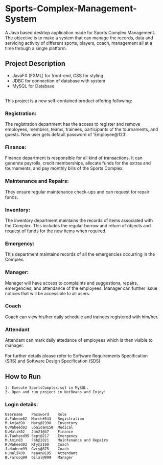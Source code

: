 # Sports-Complex-Management-System

A Java based desktop application made for Sports Complex Management. 
The objective is to make a system that can manage the records, data and servicing activity of different sports, players, coach, management all at a time through a single platform.    

## Project Description
- JavaFX (FXML) for front-end, CSS for styling
- JDBC for connection of database with system
- MySQL for Database

<br/>
This project is a new self-contained product offering following:
<br/>

### Registration:
The registration department has the access to register and remove employees, members, teams, trainees, participants of the tournaments, and guests. New user gets default password of 'Employee@123'.
### Finance:
Finance department is responsible for all kind of transactions. It can generate payrolls, credit memberships, allocate funds for the extras and tournaments, and pay monthly bills of the Sports Complex.
### Maintenance and Repairs:
They ensure regular maintenance check-ups and can request for repair funds.
### Inventory:	
The inventory department maintains the records of items associated with the Complex. This includes the regular borrow and return of objects and request of funds for the new items when required. 
### Emergency:
This department maintains records of all the emergencies occurring in the Complex. 
### Manager:
Manager will have access to complaints and suggestions, repairs, emergencies, and attendance of the employees. Manager can further issue notices that will be accessible to all users.
### Coach
Coach can view his/her daily schedule and trainees registered with him/her.
### Attendant 
Attendant can mark daily attedance of employees which is then visible to manager.
<br/> <br/>
For further details please refer to Software Requirements Specification (SRS) and Software Design Specification (SDS)

## How to Run
    1- Execute SportsComplex.sql in MySQL.
    2- Open and run project in NetBeans and Enjoy!

### Login details:
	Username	Password	Role
	A.Faheem02	March#543	Registration 
	M.Amjad98	Mary@1998	Inventory
	U.Waheed02	ubaida@150	Medical 
	U.Malik02	Jan21@47	Finance
	U.Tauheed95	Sept@217	Emergency
	M.Amin03	Feb@2021	Maintenance and Repairs
	R.Waheed02	Rfy@2100	Coach
	J.Nadeem99	Gvry@875	Coach
	H.Malik00	hsaan@195	Attendant
	B.Farooq99	bilal@999	Manager
